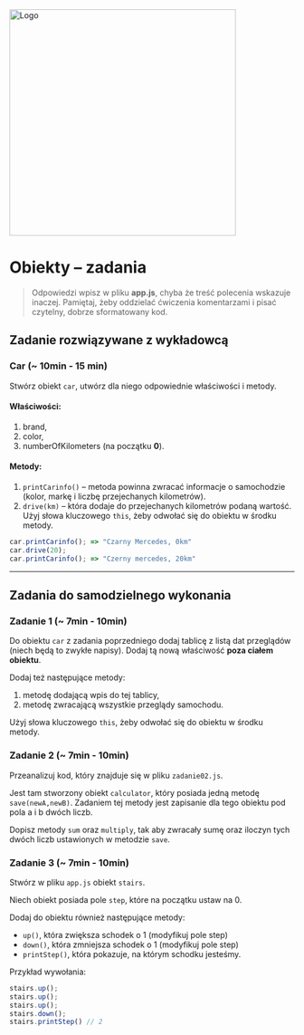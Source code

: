  <img alt="Logo" src="http://coderslab.pl/svg/logo-coderslab.svg" width="400">
 
 # Obiekty &ndash; zadania

> Odpowiedzi wpisz w pliku **app.js**, chyba że treść polecenia wskazuje inaczej.
Pamiętaj, żeby oddzielać ćwiczenia komentarzami i pisać czytelny, dobrze sformatowany kod.

## Zadanie rozwiązywane z wykładowcą

### Car (~ 10min - 15 min)

Stwórz obiekt ```car```, utwórz dla niego odpowiednie właściwości i metody.

#### Właściwości:
1. brand,
2. color,
3. numberOfKilometers (na początku **0**).

#### Metody:
1. ```printCarinfo()``` &ndash; metoda powinna zwracać informacje o samochodzie (kolor, markę i liczbę przejechanych kilometrów).
2. ```drive(km)``` &ndash; która dodaje do przejechanych kilometrów podaną wartość. Użyj słowa kluczowego ```this```, żeby odwołać się do obiektu w środku metody.

```JavaScript
car.printCarinfo(); => "Czarny Mercedes, 0km"
car.drive(20);
car.printCarinfo(); => "Czerny mercedes, 20km"
```


-------------------------------------------------------------------------------

## Zadania do samodzielnego wykonania

### Zadanie 1 (~ 7min - 10min)

Do obiektu ```car``` z zadania poprzedniego dodaj tablicę z listą dat przeglądów (niech będą to zwykłe napisy). Dodaj tą nową właściwość **poza ciałem obiektu**.

Dodaj też następujące metody:
 1. metodę dodającą wpis do tej tablicy,
 2. metodę zwracającą wszystkie przeglądy samochodu.

Użyj słowa kluczowego ```this```, żeby odwołać się do obiektu w środku metody.


### Zadanie 2 (~ 7min - 10min)

Przeanalizuj kod, który znajduje się w pliku ```zadanie02.js```. 

Jest tam stworzony obiekt ```calculator```, który posiada jedną metodę ```save(newA,newB)```. Zadaniem tej metody jest zapisanie dla tego obiektu pod pola a i b dwóch liczb.

Dopisz metody ```sum``` oraz ```multiply```, tak aby zwracały sumę oraz iloczyn tych dwóch liczb ustawionych w metodzie ```save```.

### Zadanie 3 (~ 7min - 10min)

Stwórz w pliku ```app.js``` obiekt ```stairs```.

Niech obiekt posiada pole ```step```, które na początku ustaw na 0. 

Dodaj do obiektu również następujące metody: 
* ```up()```, która zwiększa schodek o 1 (modyfikuj pole step)
* ```down()```, która zmniejsza schodek o 1 (modyfikuj pole step)
* ```printStep()```, która pokazuje, na którym schodku jesteśmy.

Przykład wywołania:
```JavaScript
stairs.up();
stairs.up();
stairs.up();
stairs.down(); 
stairs.printStep() // 2
```